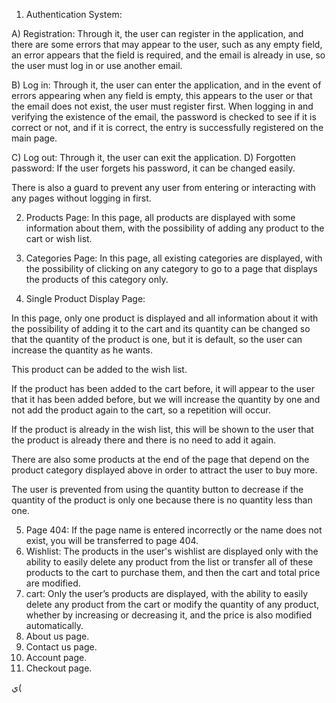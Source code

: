 1) Authentication System:

A) Registration: Through it, the user can register in the application, and there are some errors that may appear to the user, such as any empty field, an error appears that the field is required, and the email is already in use, so the user must log in or use another email.

B) Log in: Through it, the user can enter the application, and in the event of errors appearing when any field is empty, this appears to the user or that the email does not exist, the user must register first. When logging in and verifying the existence of the email, the password is checked to see if it is correct or not, and if it is correct, the entry is successfully registered on the main page.

C) Log out: Through it, the user can exit the application.
D) Forgotten password: If the user forgets his password, it can be changed easily.

There is also a guard to prevent any user from entering or interacting with any pages without logging in first.

2) Products Page:
In this page, all products are displayed with some information about them, with the possibility of adding any product to the cart or wish list.

3) Categories Page:
In this page, all existing categories are displayed, with the possibility of clicking on any category to go to a page that displays the products of this category only.

4) Single Product Display Page:

In this page, only one product is displayed and all information about it with the possibility of adding it to the cart and its quantity can be changed so that the quantity of the product is one, but it is default, so the user can increase the quantity as he wants.

This product can be added to the wish list.

If the product has been added to the cart before, it will appear to the user that it has been added before, but we will increase the quantity by one and not add the product again to the cart, so a repetition will occur.

If the product is already in the wish list, this will be shown to the user that the product is already there and there is no need to add it again.

There are also some products at the end of the page that depend on the product category displayed above in order to attract the user to buy more.

The user is prevented from using the quantity button to decrease if the quantity of the product is only one because there is no quantity less than one.

5) Page 404: If the page name is entered incorrectly or the name does not exist, you will be transferred to page 404.
6) Wishlist: The products in the user's wishlist are displayed only with the ability to easily delete any product from the list or transfer all of these products to the cart to purchase them, and then the cart and total price are modified.
7) cart: Only the user’s products are displayed, with the ability to easily delete any product from the cart or modify the quantity of any product, whether by increasing or decreasing it, and the price is also modified automatically.
8) About us page.
9) Contact us page.
10) Account page.
11) Checkout page.

ي(
